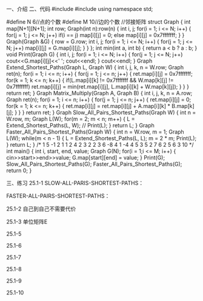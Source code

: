 一、介绍
二、代码
#include <iostream>
#include <algorithm>
using namespace std;

#define N 6//点的个数
#define M 10//边的个数
//邻接矩阵
struct Graph
{
	int map[N+1][N+1];
	int row;
	Graph(int n):row(n)
	{
		int i, j;
		for(i = 1; i <= N; i++)
		{
			for(j = 1; j <= N; j++)
				if(i == j)
					map[i][j] = 0;
				else
					map[i][j] = 0x7fffffff;
		}
	}
	Graph(Graph &G)
	{
		row = G.row;
		int i, j;
		for(i = 1; i <= N; i++)
		{
			for(j = 1; j <= N; j++)
				map[i][j] = G.map[i][j];
		}
	}
};
int min(int a, int b)
{
	return a < b ? a : b;
}
void Print(Graph G)
{
	int i, j;
	for(i = 1; i <= N; i++)
	{
		for(j = 1; j <= N; j++)
			cout<<G.map[i][j]<<' ';
		cout<<endl;
	}
	cout<<endl;
}
Graph Extend_Shortest_Paths(Graph L, Graph W)
{
	int i, j, k, n = W.row;
	Graph ret(n);
	for(i = 1; i <= n; i++)
	{
		for(j = 1; j <= n; j++)
		{
			ret.map[i][j] = 0x7fffffff;
			for(k = 1; k <= n; k++)
			{
				if(L.map[i][k] != 0x7fffffff && W.map[k][j] != 0x7fffffff)
					ret.map[i][j] = min(ret.map[i][j], L.map[i][k] + W.map[k][j]);
			}
		}
	}
	return ret;
}
Graph Matrix_Multiply(Graph A, Graph B)
{
	int i, j, k, n = A.row;
	Graph ret(n);
	for(i = 1; i <= n; i++)
	{
		for(j = 1; j <= n; j++)
		{
			ret.map[i][j] = 0;
			for(k = 1; k <= n; k++)
			{
				ret.map[i][j] = ret.map[i][j] + A.map[i][k] * B.map[k][j];
			}
		}
	}
	return ret;
}
Graph Slow_All_Pairs_Shortest_Paths(Graph W)
{
	int n = W.row, m;
	Graph L(W);
	for(m = 2; m < n; m++)
	{
		L = Extend_Shortest_Paths(L, W);
//		Print(L);
	}
	return L;
}
Graph Faster_All_Pairs_Shortest_Paths(Graph W)
{
	int n = W.row, m = 1;
	Graph L(W);
	while(m < n - 1)
	{
		L = Extend_Shortest_Paths(L, L);
		m = 2 * m;
		Print(L);
	}
	return L;
}
/*
1 5 -1
2 1 1
2 4 2
3 2 2
3 6 -8
4 1 -4
4 5 3
5 2 7
6 2 5
6 3 10
*/
int main()
{
	int i, start, end, value;
	Graph G(N);
	for(i = 1;i <= M; i++)
	{
		cin>>start>>end>>value;
		G.map[start][end] = value;
	}
	Print(G);
	Slow_All_Pairs_Shortest_Paths(G);
	Faster_All_Pairs_Shortest_Paths(G);
	return 0;
}


三、练习
25.1-1
SLOW-ALL-PARIS-SHORTEST-PATHS：

FASTER-ALL-PAIRS-SHORTEST-PATHS：

 
25.1-2
自己到自己不需要代价
 
25.1-3
单位矩阵E
 
25.1-5
 
25.1-6
 
25.1-7
 
25.1-8
 
25.1-9
 
25.1-10